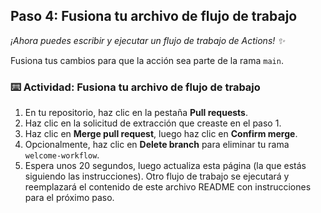 ## Paso 4: Fusiona tu archivo de flujo de trabajo

_¡Ahora puedes escribir y ejecutar un flujo de trabajo de Actions! :sparkles:_

Fusiona tus cambios para que la acción sea parte de la rama `main`.

### :keyboard: Actividad: Fusiona tu archivo de flujo de trabajo

1. En tu repositorio, haz clic en la pestaña **Pull requests**.
2. Haz clic en la solicitud de extracción que creaste en el paso 1.
3. Haz clic en **Merge pull request**, luego haz clic en **Confirm merge**.
4. Opcionalmente, haz clic en **Delete branch** para eliminar tu rama `welcome-workflow`.
5. Espera unos 20 segundos, luego actualiza esta página (la que estás siguiendo las instrucciones). Otro flujo de trabajo se ejecutará y reemplazará el contenido de este archivo README con instrucciones para el próximo paso.
